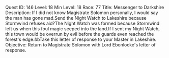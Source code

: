 Quest ID: 146
Level: 18
Min Level: 18
Race: 77
Title: Messenger to Darkshire
Description: If I did not know Magistrate Solomon personally, I would say the man has gone mad.Send the Night Watch to Lakeshire because Stormwind refuses aid?The Night Watch was formed because Stormwind left us when this foul magic seeped into the land.If I sent my Night Watch, this town would be overrun by evil before the guards even reached the forest's edge.$b$bTake this letter of response to your Master in Lakeshire.
Objective: Return to Magistrate Solomon with Lord Ebonlocke's letter of response.
